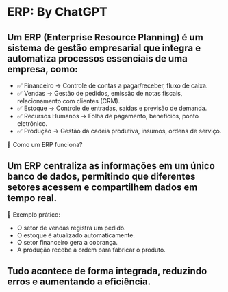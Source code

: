 # ERP: By ChatGPT 

## Um ERP (Enterprise Resource Planning) é um sistema de gestão empresarial que integra e automatiza processos essenciais de uma empresa, como:

- ✅ Financeiro → Controle de contas a pagar/receber, fluxo de caixa.
- ✅ Vendas → Gestão de pedidos, emissão de notas fiscais, relacionamento com clientes (CRM).
- ✅ Estoque → Controle de entradas, saídas e previsão de demanda.
- ✅ Recursos Humanos → Folha de pagamento, benefícios, ponto eletrônico.
- ✅ Produção → Gestão da cadeia produtiva, insumos, ordens de serviço.

📌 Como um ERP funciona?

## Um ERP centraliza as informações em um único banco de dados, permitindo que diferentes setores acessem e compartilhem dados em tempo real.

🔹 Exemplo prático:

- O setor de vendas registra um pedido.
- O estoque é atualizado automaticamente.
- O setor financeiro gera a cobrança.
- A produção recebe a ordem para fabricar o produto.

## Tudo acontece de forma integrada, reduzindo erros e aumentando a eficiência. 